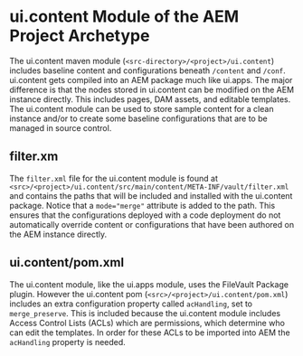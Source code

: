 # ui.content Module of the AEM Project Archetype

The ui.content maven module (`<src-directory>/<project>/ui.content`) includes baseline content and configurations beneath `/content` and `/conf`. ui.content gets compiled into an AEM package much like ui.apps. The major difference is that the nodes stored in ui.content can be modified on the AEM instance directly. This includes pages, DAM assets, and editable templates. The ui.content module can be used to store sample content for a clean instance and/or to create some baseline configurations that are to be managed in source control.

## filter.xm

The `filter.xml` file for the ui.content module is found at `<src>/<project>/ui.content/src/main/content/META-INF/vault/filter.xml` and contains the paths that will be included and installed with the ui.content package. Notice that a `mode="merge"` attribute is added to the path. This ensures that the configurations deployed with a code deployment do not automatically override content or configurations that have been authored on the AEM instance directly.

## ui.content/pom.xml

The ui.content module, like the ui.apps module, uses the FileVault Package plugin. However the ui.content pom (`<src>/<project>/ui.content/pom.xml`) includes an extra configuration property called `acHandling`, set to `merge_preserve`. This is included because the ui.content module includes Access Control Lists (ACLs) which are permissions, which determine who can edit the templates. In order for these ACLs to be imported into AEM the `acHandling` property is needed.
